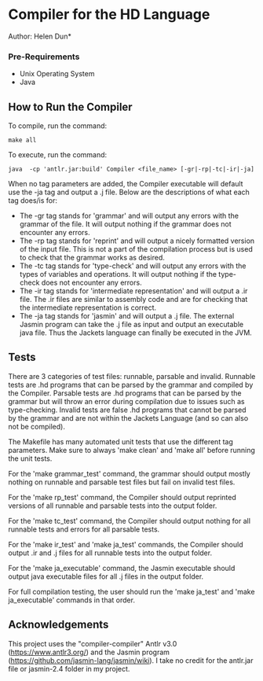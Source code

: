 
# Compiler for the HD Language
Author: Helen Dun*

### Pre-Requirements
- Unix Operating System
- Java

## How to Run the Compiler

To compile, run the command:

    make all

To execute, run the command:

    java  -cp 'antlr.jar:build' Compiler <file_name> [-gr|-rp|-tc|-ir|-ja]

When no tag parameters are added, the Compiler executable will default use the -ja tag and output a .j file. Below are the descriptions of what each tag does/is for:
- The -gr tag stands for 'grammar' and will output any errors with the grammar of the file. It will output nothing if the grammar does not encounter any errors.
- The -rp tag stands for 'reprint' and will output a nicely formatted version of the input file. This  is not a part of the compilation process but is used to check that the grammar works as desired.
- The -tc tag stands for 'type-check' and will output any errors with the types of variables and operations. It will output nothing if the type-check does not encounter any errors. 
- The -ir tag stands for 'intermediate representation' and will output a .ir file. The .ir files are similar to assembly code and are for checking that the intermediate representation is correct.
- The -ja tag stands for 'jasmin' and will output a .j file. The external Jasmin program can take the .j file as input and output an executable java file. Thus the Jackets language can finally be executed in the JVM.

## Tests
There are 3 categories of test files: runnable, parsable and invalid. Runnable tests are .hd programs that can be parsed by the grammar and compiled by the Compiler. Parsable tests are .hd programs that can be parsed by the grammar but will throw an error during compilation due to issues such as type-checking. Invalid tests are false .hd programs that cannot be parsed by the grammar and are not within the Jackets Language (and so can also not be compiled).

The Makefile has many automated unit tests that use the different tag parameters. Make sure to always 'make clean' and 'make all' before running the unit tests.

For the 'make grammar_test' command, the grammar should output mostly nothing on runnable and parsable test files but fail on invalid test files.

For the 'make rp_test' command, the Compiler should output reprinted versions of all runnable and parsable tests into the output folder.

For the 'make tc_test' command, the Compiler should output nothing for all runnable tests and errors for all parsable tests.

For the 'make ir_test' and 'make ja_test' commands, the Compiler should output .ir and .j files for all runnable tests into the output folder.

For the 'make ja_executable' command, the Jasmin executable should output java executable files for all .j files in the output folder.

For full compilation testing, the user should run the 'make ja_test' and 'make ja_executable' commands in that order.

## Acknowledgements
This project uses the "compiler-compiler" Antlr v3.0 (https://www.antlr3.org/) and the Jasmin program (https://github.com/jasmin-lang/jasmin/wiki). I take no credit for the antlr.jar file or jasmin-2.4 folder in my project.
